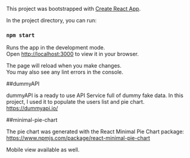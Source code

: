 This project was bootstrapped with [Create React App](https://github.com/facebook/create-react-app).

In the project directory, you can run:

### `npm start`

Runs the app in the development mode.\
Open [http://localhost:3000](http://localhost:3000) to view it in your browser.

The page will reload when you make changes.\
You may also see any lint errors in the console.

##dummyAPI

dummyAPI is a ready to use API Service full of dummy fake data. In this project, I used it to populate the users list and pie chart.
https://dummyapi.io/

##minimal-pie-chart

The pie chart was generated with the React Minimal Pie Chart package: https://www.npmjs.com/package/react-minimal-pie-chart


Mobile view available as well.
